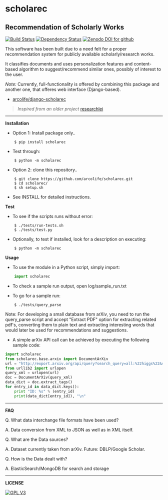 scholarec
=========
Recommendation of Scholarly Works 
---------------------------------

[![Build Status](https://travis-ci.org/arcolife/scholarec.png?branch=master)](https://travis-ci.org/arcolife/scholarec)
[![Dependency Status](https://gemnasium.com/arcolife/scholarec.png)](https://gemnasium.com/arcolife/scholarec)
[![Zenodo DOI for github](https://zenodo.org/badge/4244/arcolife/scholarec.png)](http://dx.doi.org/10.5281/zenodo.10265)

This software has been built due to a need felt for a proper 
recommendation system for publicly available scholarly/research works. 

It classifies documents and uses personalization features and content-based algorithm to 
suggest/recommend similar ones, possibly of interest to the user. 

_Note:_ Currently, full-functionality is offered by combining this package and another one, 
	that offeres web interface (Django-based). 	
- [arcolife/django-scholarec](https://github.com/arcolife/django-scholarec "django-scholarec")

> *Inspired from an older project* [researchlei](http://cs.stanford.edu/people/karpathy/researchlei/ "BSD Licensed")

***

**Installation**

* Option 1: Install package only..
```
    $ pip install scholarec
``` 
- Test through:
```
    $ python -m scholarec
```

* Option 2: clone this repository..

```
    $ git clone https://github.com/arcolife/scholarec.git
    $ cd scholarec/
    $ sh setup.sh
```
- See INSTALL for detailed instructions.

**Test**

* To see if the scripts runs without error:
```
    $ ./tests/run-tests.sh
    $ ./tests/test.py
```

* Optionally, to test if installed, look for a description on executing:
```
    $ python -m scholarec
```

**Usage**

* To use the module in a Python script, simply import:
```python
    import scholarec
```

* To check a sample run output, open log/sample_run.txt

* To go for a sample run:

```
    $ ./tests/query_parse
```

Note: For developing a small database from arXiv, you need to run 
the query_parse script and accept "Extract PDF" option for extracting 
related pdf's, converting them to plain text and extracting interesting 
words that would later be used for recommendations and suggestions.


* A simple arXiv API call can be achieved by executing the following sample code:
```python          
import scholarec
from scholarec.base.arxiv import DocumentArXiv
url = "http://export.arxiv.org/api/query?search_query=all:%22higgs%22&start=0&max_results=2"
from urllib2 import urlopen
query_xml = urlopen(url)
doc = DocumentArXiv(query_xml)
data_dict = doc.extract_tags()
for entry_id in data_dict.keys():
    print "ID: %s" % (entry_id)
    print(data_dict[entry_id]), "\n"
```
        
***

**FAQ**

Q. What data interchange file formats have been used?

A. Data conversion from XML to JSON as well as in XML itself.


Q. What are the Data sources? 

A. Dataset currently taken from arXiv. Future: DBLP/Google Scholar. 


Q. How is the Data dealt with?

A. ElasticSearch/MongoDB for search and storage

***

**LICENSE**

[![GPL V3](http://www.gnu.org/graphics/gplv3-127x51.png)](http://www.gnu.org/licenses/gpl-3.0-standalone.html)